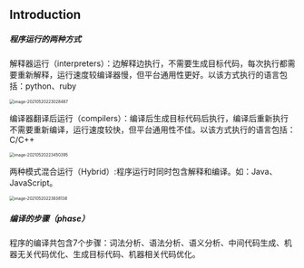 ##  Introduction

##### 程序运行的两种方式

解释器运行（interpreters）：边解释边执行，不需要生成目标代码，每次执行都需要重新解释，运行速度较编译器慢，但平台通用性更好。以该方式执行的语言包括：python、ruby

<img src="CH1 Introduction.assets/image-20210520223028487.png" alt="image-20210520223028487" style="zoom:50%;" />



编译器翻译后运行（compilers）：编译后生成目标代码后执行，编译后重新执行不需要重新编译，运行速度较快，但平台通用性不佳。以该方式执行的语言包括：C/C++

<img src="CH1 Introduction.assets/image-20210520223450395.png" alt="image-20210520223450395" style="zoom:50%;" />



两种模式混合运行（Hybrid）:程序运行时同时包含解释和编译。如：Java、JavaScript。

<img src="CH1 Introduction.assets/image-20210520223838138.png" alt="image-20210520223838138" style="zoom:50%;" />



##### 编译的步骤（phase）

程序的编译共包含7个步骤：词法分析、语法分析、语义分析、中间代码生成、机器无关代码优化、生成目标代码、机器相关代码优化。